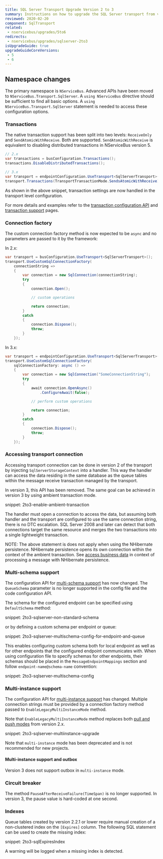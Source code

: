 ```yaml
---
title: SQL Server Transport Upgrade Version 2 to 3
summary: Instructions on how to upgrade the SQL Server transport from version 2 to 3
reviewed: 2020-02-20
component: SqlTransport
related:
 - nservicebus/upgrades/5to6
redirects:
 - nservicebus/upgrades/sqlserver-2to3
isUpgradeGuide: true
upgradeGuideCoreVersions:
 - 5
 - 6
---
```



## Namespace changes

The primary namespace is `NServiceBus`. Advanced APIs have been moved to `NServiceBus.Transport.SqlServer`. A `using NServiceBus` directive should be sufficient to find all basic options. A `using NServiceBus.Transport.SqlServer` statement is needed to access these configuration options.


### Transactions

The native transaction support has been split into two levels: `ReceiveOnly` and `SendAtomicWithReceive`. Both are supported. `SendAtomicWithReceive` is equivalent to disabling distributed transactions in NServiceBus version 5.

```csharp
// 2.x
var transactions = busConfiguration.Transactions();
transactions.DisableDistributedTransactions();

// 3.x
var transport = endpointConfiguration.UseTransport<SqlServerTransport>();
transport.Transactions(TransportTransactionMode.SendsAtomicWithReceive);
```

As shown in the above snippet, transaction settings are now handled in the transport level configuration.

For more details and examples refer to the [transaction configuration API](/nservicebus/upgrades/5to6/transaction-configuration.md) and [transaction support](/transports/transactions.md) pages.


### Connection factory

The custom connection factory method is now expected to be `async` and no parameters are passed to it by the framework:

In 2.x:

```csharp
var transport = busConfiguration.UseTransport<SqlServerTransport>();
transport.UseCustomSqlConnectionFactory(
    connectionString =>
    {
        var connection = new SqlConnection(connectionString);
        try
        {
            connection.Open();

            // custom operations

            return connection;
        }
        catch
        {
            connection.Dispose();
            throw;
        }
    });
```

In 3.x:

```csharp
var transport = endpointConfiguration.UseTransport<SqlServerTransport>();
transport.UseCustomSqlConnectionFactory(
    sqlConnectionFactory: async () =>
    {
        var connection = new SqlConnection("SomeConnectionString");
        try
        {
            await connection.OpenAsync()
                .ConfigureAwait(false);

            // perform custom operations

            return connection;
        }
        catch
        {
            connection.Dispose();
            throw;
        }
    });
```


### Accessing transport connection

Accessing transport connection can be done in version 2 of the transport by injecting `SqlServerStorageContext` into a handler. This way the handler can access the data residing in the same database as the queue tables within the message receive transaction managed by the transport.

In version 3, this API has been removed. The same goal can be achieved in version 3 by using ambient transaction mode.

snippet: 2to3-enable-ambient-transaction

The handler must open a connection to access the data, but assuming both handler and the transport are configured to use the same connection string, there is no DTC escalation. SQL Server 2008 and later can detect that both connections target the same resource and merges the two transactions into a single lightweight transaction.

NOTE: The above statement is does not apply when using the NHibernate persistence. NHibernate persistence opens its own connection within the context of the ambient transaction. See [access business data](/persistence/nhibernate/accessing-data.md) in context of processing a message with NHibernate persistence.


### Multi-schema support

The configuration API for [multi-schema support](/transports/sql/deployment-options.md#multi-schema) has now changed. The `QueueSchema` parameter is no longer supported in the config file and the code configuration API.

The schema for the configured endpoint can be specified using `DefaultSchema` method:

snippet: 2to3-sqlserver-non-standard-schema

or by defining a custom schema per endpoint or queue:

snippet: 2to3-sqlserver-multischema-config-for-endpoint-and-queue

This enables configuring custom schema both for local endpoint as well as for other endpoints that the configured endpoint communicates with. When using configuration file to specify schemas for other endpoints, their schemas should be placed in the `MessageEndpointMappings` section and follow `endpoint-name@schema-name` convention:

snippet: 2to3-sqlserver-multischema-config


### Multi-instance support

The configuration API for [multi-instance support](/transports/sql/deployment-options.md?version=SqlTransportLegacySystemClient_3#multi-instance) has changed. Multiple connection strings must be provided by a connection factory method passed to `EnableLegacyMultiInstanceMode` method.

Note that `EnableLegacyMultiInstanceMode` method replaces both [pull and push modes](/transports/sql/connection-settings.md?version=SqlTransportLegacySystemClient_3#multiple-connection-strings) from version 2.x.

snippet: 2to3-sqlserver-multiinstance-upgrade

Note that `multi-instance` mode has been deprecated and is not recommended for new projects.


#### Multi-instance support and outbox

Version 3 does not support outbox in `multi-instance` mode.


### Circuit breaker

The method `PauseAfterReceiveFailure(TimeSpan)` is no longer supported. In version 3, the pause value is hard-coded at one second.


### Indexes

Queue tables created by version 2.2.1 or lower require manual creation of a non-clustered index on the `[Expires]` column. The following SQL statement can be used to create the missing index:

snippet: 2to3-sqlExpiresIndex

A warning will be logged when a missing index is detected.
